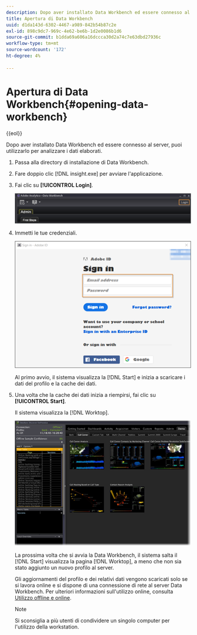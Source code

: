 ```yaml
---
description: Dopo aver installato Data Workbench ed essere connesso al server, puoi utilizzarlo per analizzare i dati elaborati.
title: Apertura di Data Workbench
uuid: d1da143d-6302-4467-a989-842b54b87c2e
exl-id: 898c9dc7-969c-4e62-be6b-1d2e0086b1d6
source-git-commit: b1dda69a606a16dccca30d2a74c7e63dbd27936c
workflow-type: tm+mt
source-wordcount: '172'
ht-degree: 4%

---
```


# Apertura di Data Workbench{#opening-data-workbench}

{{eol}}

Dopo aver installato Data Workbench ed essere connesso al server, puoi utilizzarlo per analizzare i dati elaborati.

1. Passa alla directory di installazione di Data Workbench.
1. Fare doppio clic [!DNL insight.exe] per avviare l&#39;applicazione.
1. Fai clic su **[!UICONTROL Login]**.

   ![](assets/dwb_login.png)

1. Immetti le tue credenziali.

   ![](assets/dwb_signin.png)

   Al primo avvio, il sistema visualizza la [!DNL Start] e inizia a scaricare i dati del profilo e la cache dei dati.

1. Una volta che la cache dei dati inizia a riempirsi, fai clic su **[!UICONTROL Start]**.

   Il sistema visualizza la [!DNL Worktop].

   ![](assets/wtp_open.png)

   La prossima volta che si avvia la Data Workbench, il sistema salta il [!DNL Start] visualizza la pagina [!DNL Worktop], a meno che non sia stato aggiunto un nuovo profilo al server.

   Gli aggiornamenti del profilo e dei relativi dati vengono scaricati solo se si lavora online e si dispone di una connessione di rete al server Data Workbench. Per ulteriori informazioni sull&#39;utilizzo online, consulta [Utilizzo offline e online](../../home/c-get-started/c-off-on.md#concept-cef8758ede044b18b3558376c5eb9f54).

   >[!NOTE]
   >
   >Si sconsiglia a più utenti di condividere un singolo computer per l&#39;utilizzo della workstation.
